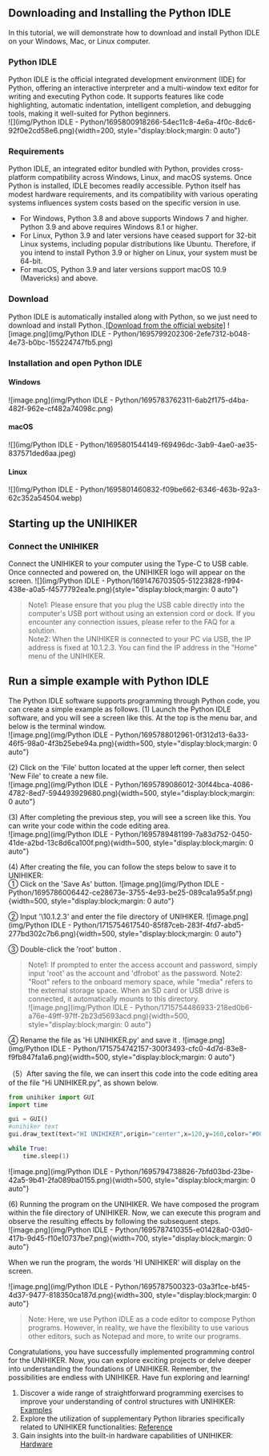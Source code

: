 ## Downloading and Installing the Python IDLE
In this tutorial, we will demonstrate how to download and install Python IDLE on your Windows, Mac, or Linux computer.  
### Python IDLE
Python IDLE is the official integrated development environment (IDE) for Python, offering an interactive interpreter and a multi-window text editor for writing and executing Python code. It supports features like code highlighting, automatic indentation, intelligent completion, and debugging tools, making it well-suited for Python beginners.  
![](img/Python IDLE - Python/1695800918266-54ec11c8-4e6a-4f0c-8dc6-92f0e2cd58e6.png){width=200, style="display:block;margin: 0 auto"}
### Requirements
Python IDLE, an integrated editor bundled with Python, provides cross-platform compatibility across Windows, Linux, and macOS systems. Once Python is installed, IDLE becomes readily accessible. Python itself has modest hardware requirements, and its compatibility with various operating systems influences system costs based on the specific version in use.  

- For Windows, Python 3.8 and above supports Windows 7 and higher. Python 3.9 and above requires Windows 8.1 or higher.  
- For Linux, Python 3.9 and later versions have ceased support for 32-bit Linux systems, including popular distributions like Ubuntu. Therefore, if you intend to install Python 3.9 or higher on Linux, your system must be 64-bit.  
- For macOS, Python 3.9 and later versions support macOS 10.9 (Mavericks) and above.  
### Download
Python IDLE is automatically installed along with Python, so we just need to download and install Python.[ [Download from the official website]](https://www.python.org/downloads/)
![image.png](img/Python IDLE - Python/1695799202306-2efe7312-b048-4e73-b0bc-155224747fb5.png)
### Installation and open Python IDLE
#### Windows 
![image.png](img/Python IDLE - Python/1695783762311-6ab2f175-d4ba-482f-962e-cf482a74098c.png)
#### macOS
![](img/Python IDLE - Python/1695801544149-f69496dc-3ab9-4ae0-ae35-837571ded6aa.jpeg)
#### Linux
![](img/Python IDLE - Python/1695801460832-f09be662-6346-463b-92a3-62c352a54504.webp)
## Starting up the UNIHIKER
### Connect the UNIHIKER
Connect the UNIHIKER to your computer using the Type-C to USB cable. Once connected and powered on, the UNIHIKER logo will appear on the screen.
![](img/Python IDLE - Python/1691476703505-51223828-f994-438e-a0a5-f4577792ea1e.png){style="display:block;margin: 0 auto"}
> Note1: Please ensure that you plug the USB cable directly into the computer's USB port without using an extension cord or dock. If you encounter any connection issues, please refer to the FAQ for a solution.  
> Note2: When the UNIHIKER is connected to your PC via USB, the IP address is fixed at 10.1.2.3. You can find the IP address in the "Home" menu of the UNIHIKER.  
## Run a simple example with Python IDLE
The Python IDLE software supports programming through Python code, you can create a simple example as follows.
(1) Launch the Python IDLE software, and you will see a screen like this. At the top is the menu bar, and below is the terminal window.  
![image.png](img/Python IDLE - Python/1695788012961-0f312d13-6a33-46f5-98a0-4f3b25ebe94a.png){width=500, style="display:block;margin: 0 auto"}  
  
(2) Click on the 'File' button located at the upper left corner, then select 'New File' to create a new file.  
![image.png](img/Python IDLE - Python/1695789086012-30f44bca-4086-4782-8ed7-594493929680.png){width=500, style="display:block;margin: 0 auto"}  
  
(3) After completing the previous step, you will see a screen like this. You can write your code within the code editing area.  
![image.png](img/Python IDLE - Python/1695789481199-7a83d752-0450-41de-a2bd-13c8d6ca100f.png){width=500, style="display:block;margin: 0 auto"}  
  
(4) After creating the file, you can follow the steps below to save it to UNIHIKER:  
① Click on the 'Save As' button.
![image.png](img/Python IDLE - Python/1695786006442-ce28673e-3755-4e93-be25-089ca1a95a5f.png){width=500, style="display:block;margin: 0 auto"}  
  
② Input '\\10.1.2.3\' and enter the file directory of UNIHIKER.
![image.png](img/Python IDLE - Python/1715754617540-85f87ceb-283f-4fd7-abd5-277bd302c7b6.png){width=500, style="display:block;margin: 0 auto"}  
  
③ Double-click the 'root' button .
> Note1: If prompted to enter the access account and password, simply input 'root' as the account and 'dfrobot' as the password.
> Note2: "Root" refers to the onboard memory space, while "media" refers to the external storage space. When an SD card or USB drive is connected, it automatically mounts to this directory.  
![image.png](img/Python IDLE - Python/1715754486933-218ed0b6-a76e-49ff-97ff-2b23d5693acd.png){width=500, style="display:block;margin: 0 auto"}  
  
④ Rename the file as 'Hi UNIHIKER.py' and save it .
![image.png](img/Python IDLE - Python/1715754742157-300f3493-cfc0-4d7d-83e8-f9fb847fa1a6.png){width=500, style="display:block;margin: 0 auto"}  
  
（5）After saving the file, we can insert this code into the code editing area of the file "Hi UNIHIKER.py", as shown below.
```python
from unihiker import GUI
import time

gui = GUI()
#unihiker text
gui.draw_text(text="HI UNIHIKER",origin="center",x=120,y=160,color="#0066CC")

while True:
    time.sleep(1)
```
![image.png](img/Python IDLE - Python/1695794738826-7bfd03bd-23be-42a5-9b41-2fa089ba0155.png){width=500, style="display:block;margin: 0 auto"}  
  
(6) Running the program on the UNIHIKER.
We have composed the program within the file directory of UNIHIKER. Now, we can execute this program and observe the resulting effects by following the subsequent steps.  
![image.png](img/Python IDLE - Python/1695787410355-e01428a0-03d0-417b-9d45-f10e10737be7.png){width=700, style="display:block;margin: 0 auto"}  
  
When we run the program, the words 'HI UNIHIKER' will display on the screen.   

![image.png](img/Python IDLE - Python/1695787500323-03a3f1ce-bf45-4d37-9477-818350ca187d.png){width=300, style="display:block;margin: 0 auto"}  
  
> Note: Here, we use Python IDLE as a code editor to compose Python programs. However, in reality, we have the flexibility to use various other editors, such as Notepad and more, to write our programs.   
  
Congratulations, you have successfully implemented programming control for the UNIHIKER. Now, you can explore exciting projects or delve deeper into understanding the foundations of UNIHIKER. Remember, the possibilities are endless with UNIHIKER. Have fun exploring and learning!

1. Discover a wide range of straightforward programming exercises to improve your understanding of control structures with UNIHIKER: [Examples](https://www.yuque.com/joanna-rqvih/unihiker_wiki_en/ktu7u5wqrqocflu0)
2. Explore the utilization of supplementary Python libraries specifically related to UNIHIKER functionalities: [Reference](https://www.yuque.com/joanna-rqvih/unihiker_wiki_en/btd6oualns4g6fgd)
3. Gain insights into the built-in hardware capabilities of UNIHIKER: [Hardware ](https://www.yuque.com/joanna-rqvih/unihiker_wiki_en/ogm50gebc6wgp3dm)
